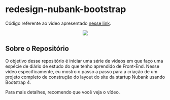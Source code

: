 # redesign-nubank-bootstrap

Código referente ao vídeo apresentado [nesse link](https://youtu.be/3E68h2-Z8Bs).

<p align="center">
  <a href="https://youtu.be/3E68h2-Z8Bs"><img src="https://img.youtube.com/vi/3E68h2-Z8Bs/maxresdefault.jpg"></a>
</p>

## Sobre o Repositório

O objetivo desse repositório é iniciar uma série de vídeos em que faço uma espécie de diário de estudo do que tenho aprendido de Front-End. Nesse vídeo especificamente, eu mostro o passo a passo para a criação de um projeto completo de construção do layout do site da startup Nubank usando Bootstrap 4.

Para mais detalhes, recomendo que você veja o vídeo.
